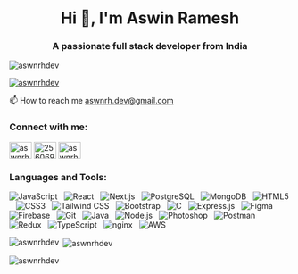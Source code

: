 <h1 align="center">Hi 👋, I'm Aswin Ramesh</h1>
<h3 align="center">A passionate full stack developer from India</h3>

<p align="left"> <img src="https://komarev.com/ghpvc/?username=aswnrhdev&label=Profile%20views&color=0e75b6&style=flat" alt="aswnrhdev" /> </p>
<p align="left"> <a href="https://github.com/ryo-ma/github-profile-trophy"><img src="https://github-profile-trophy.vercel.app/?username=aswnrhdev" alt="aswnrhdev" /></a> </p>
📫 How to reach me <a href="mailto:aswnrh.dev@gmail.com">aswnrh.dev@gmail.com</a>
<h3 align="left">Connect with me:</h3>
<p align="left">
<a href="https://linkedin.com/in/aswnrhdev" target="blank"><img align="center" src="https://raw.githubusercontent.com/rahuldkjain/github-profile-readme-generator/master/src/images/icons/Social/linked-in-alt.svg" alt="aswnrhdev" height="30" width="40" /></a>
<a href="https://stackoverflow.com/users/25606980" target="blank"><img align="center" src="https://raw.githubusercontent.com/rahuldkjain/github-profile-readme-generator/master/src/images/icons/Social/stack-overflow.svg" alt="25606980" height="30" width="40" /></a>
<a href="https://www.leetcode.com/aswnrhdev" target="blank"><img align="center" src="https://raw.githubusercontent.com/rahuldkjain/github-profile-readme-generator/master/src/images/icons/Social/leet-code.svg" alt="aswnrhdev" height="30" width="40" /></a>
</p>
<h3 align="left">Languages and Tools:</h3>
<p align="left">
  <img src="https://img.shields.io/badge/Javascript-F0DB4F?style=for-the-badge&labelColor=black&logo=javascript&logoColor=F0DB4F" alt="JavaScript" />&nbsp;&nbsp;
  <img src="https://img.shields.io/badge/-React-61DBFB?style=for-the-badge&labelColor=black&logo=react&logoColor=61DBFB" alt="React" />&nbsp;&nbsp;
  <img src="https://img.shields.io/badge/Next.js-000000?style=for-the-badge&logo=nextdotjs&logoColor=white" alt="Next.js" />&nbsp;&nbsp;
  <img src="https://img.shields.io/badge/postgres-%23316192.svg?style=for-the-badge&logo=postgresql&logoColor=white" alt="PostgreSQL" />&nbsp;&nbsp;
  <img src="https://img.shields.io/badge/MongoDB-4EA94B?style=for-the-badge&logo=mongodb&logoColor=white" alt="MongoDB" />&nbsp;&nbsp;
  <img src="https://img.shields.io/badge/HTML5-E34F26?style=for-the-badge&logo=html5&logoColor=white" alt="HTML5" />&nbsp;&nbsp;
  <img src="https://img.shields.io/badge/CSS3-1572B6?style=for-the-badge&logo=css3&logoColor=white" alt="CSS3" />&nbsp;&nbsp;
  <img src="https://img.shields.io/badge/Tailwind_CSS-06B6D4?style=for-the-badge&logo=tailwindcss&logoColor=white&labelColor=000000" alt="Tailwind CSS" />&nbsp;&nbsp;
  <img src="https://img.shields.io/badge/Bootstrap-563D7C?style=for-the-badge&logo=bootstrap&logoColor=white" alt="Bootstrap" />&nbsp;&nbsp;
  <img src="https://img.shields.io/badge/C-00599C?style=for-the-badge&logo=c&logoColor=white" alt="C" />&nbsp;&nbsp;
  <img src="https://img.shields.io/badge/Express.js-000000?style=for-the-badge&logo=express&logoColor=white" alt="Express.js" />&nbsp;&nbsp;
  <img src="https://img.shields.io/badge/Figma-F24E1E?style=for-the-badge&logo=figma&logoColor=white" alt="Figma" />&nbsp;&nbsp;
  <img src="https://img.shields.io/badge/Firebase-FFCA28?style=for-the-badge&logo=firebase&logoColor=white" alt="Firebase" />&nbsp;&nbsp;
  <img src="https://img.shields.io/badge/Git-F05032?style=for-the-badge&logo=git&logoColor=white" alt="Git" />&nbsp;&nbsp;
  <img src="https://img.shields.io/badge/Java-007396?style=for-the-badge&logo=java&logoColor=white" alt="Java" />&nbsp;&nbsp;
  <img src="https://img.shields.io/badge/Node.js-339933?style=for-the-badge&logo=nodedotjs&logoColor=white" alt="Node.js" />&nbsp;&nbsp;
  <img src="https://img.shields.io/badge/Photoshop-31A8FF?style=for-the-badge&logo=adobephotoshop&logoColor=white" alt="Photoshop" />&nbsp;&nbsp;
  <img src="https://img.shields.io/badge/Postman-FF6C37?style=for-the-badge&logo=postman&logoColor=white" alt="Postman" />&nbsp;&nbsp;
  <img src="https://img.shields.io/badge/Redux-764ABC?style=for-the-badge&logo=redux&logoColor=white" alt="Redux" />&nbsp;&nbsp;
  <img src="https://img.shields.io/badge/TypeScript-3178C6?style=for-the-badge&logo=typescript&logoColor=white" alt="TypeScript" />&nbsp;&nbsp;
  <img src="https://img.shields.io/badge/nginx-009639?style=for-the-badge&logo=nginx&logoColor=white" alt="nginx" />&nbsp;&nbsp;
  <img src="https://img.shields.io/badge/AWS-232F3E?style=for-the-badge&logo=amazonaws&logoColor=white" alt="AWS" />&nbsp;&nbsp;
</p>


<p><img align="left" src="https://github-readme-stats.vercel.app/api/top-langs?username=aswnrhdev&show_icons=true&locale=en&layout=compact" alt="aswnrhdev" /></p>
<p>&nbsp;<img align="center" src="https://github-readme-stats.vercel.app/api?username=aswnrhdev&show_icons=true&locale=en" alt="aswnrhdev" /></p>
<p><img align="center" src="https://github-readme-streak-stats.herokuapp.com/?user=aswnrhdev&" alt="aswnrhdev" /></p>
